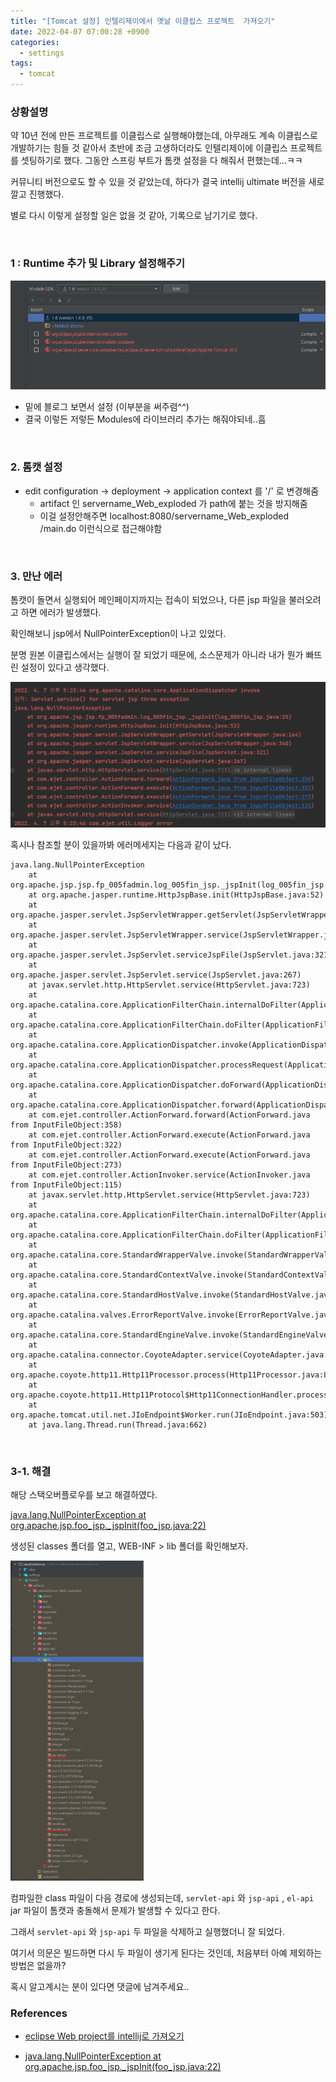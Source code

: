 ```yaml
---
title: "[Tomcat 설정] 인텔리제이에서 옛날 이클립스 프로젝트  가져오기"
date: 2022-04-07 07:00:28 +0900
categories:
  - settings
tags:
  - tomcat
---
```




### 상황설명

약 10년 전에 만든 프로젝트를 이클립스로 실행해야했는데, 아무래도 계속 이클립스로 개발하기는 힘들 것 같아서 초반에 조금 고생하더라도 인텔리제이에 이클립스 프로젝트를 셋팅하기로 했다.  그동안 스프링 부트가 톰캣 설정을 다 해줘서 편했는데...ㅋㅋ

커뮤니티 버전으로도 할 수 있을 것 같았는데, 하다가 결국 intellij ultimate 버전을 새로 깔고 진행했다.

별로 다시 이렇게 설정할 일은 없을 것 같아, 기록으로 남기기로 했다.





<br/>

### 1 : Runtime 추가 및 Library 설정해주기

![image-20220406175514214](../../img/image-20220406175514214.png)



- 밑에 블로그 보면서 설정 (이부분을 써주렴^^)
- 결국 이렇든 저렇든 Modules에 라이브러리 추가는 해줘야되네..흠



<br/>

### 2. 톰캣 설정

- edit configuration -> deployment -> application context 를 '/' 로 변경해줌
  - artifact 인 servername_Web_exploded 가 path에 붙는 것을 방지해줌
  - 이걸 설정안해주면 localhost:8080/servername_Web_exploded /main.do 이런식으로 접근해야함



<br/>

### 3. 만난 에러

톰캣이 돌면서 실행되어 메인페이지까지는 접속이 되었으나, 다른 jsp 파일을 불러오려고 하면 에러가 발생했다. 

확인해보니 jsp에서 NullPointerException이 나고 있었다. 

분명 원본 이클립스에서는 실행이 잘 되었기 때문에, 소스문제가 아니라 내가 뭔가 빠뜨린 설정이 있다고 생각했다.



<img src="../../img/image-20220407172405243.png" alt="image-20220407172405243" style="zoom: 50%;" />



<br/>

혹시나 참조할 분이 있을까봐 에러메세지는 다음과 같이 났다.

```
java.lang.NullPointerException
	at org.apache.jsp.jsp.fp_005fadmin.log_005fin_jsp._jspInit(log_005fin_jsp.java:25)
	at org.apache.jasper.runtime.HttpJspBase.init(HttpJspBase.java:52)
	at org.apache.jasper.servlet.JspServletWrapper.getServlet(JspServletWrapper.java:164)
	at org.apache.jasper.servlet.JspServletWrapper.service(JspServletWrapper.java:340)
	at org.apache.jasper.servlet.JspServlet.serviceJspFile(JspServlet.java:321)
	at org.apache.jasper.servlet.JspServlet.service(JspServlet.java:267)
	at javax.servlet.http.HttpServlet.service(HttpServlet.java:723)
	at org.apache.catalina.core.ApplicationFilterChain.internalDoFilter(ApplicationFilterChain.java:290)
	at org.apache.catalina.core.ApplicationFilterChain.doFilter(ApplicationFilterChain.java:206)
	at org.apache.catalina.core.ApplicationDispatcher.invoke(ApplicationDispatcher.java:646)
	at org.apache.catalina.core.ApplicationDispatcher.processRequest(ApplicationDispatcher.java:436)
	at org.apache.catalina.core.ApplicationDispatcher.doForward(ApplicationDispatcher.java:374)
	at org.apache.catalina.core.ApplicationDispatcher.forward(ApplicationDispatcher.java:302)
	at com.ejet.controller.ActionForward.forward(ActionForward.java from InputFileObject:358)
	at com.ejet.controller.ActionForward.execute(ActionForward.java from InputFileObject:322)
	at com.ejet.controller.ActionForward.execute(ActionForward.java from InputFileObject:273)
	at com.ejet.controller.ActionInvoker.service(ActionInvoker.java from InputFileObject:115)
	at javax.servlet.http.HttpServlet.service(HttpServlet.java:723)
	at org.apache.catalina.core.ApplicationFilterChain.internalDoFilter(ApplicationFilterChain.java:290)
	at org.apache.catalina.core.ApplicationFilterChain.doFilter(ApplicationFilterChain.java:206)
	at org.apache.catalina.core.StandardWrapperValve.invoke(StandardWrapperValve.java:233)
	at org.apache.catalina.core.StandardContextValve.invoke(StandardContextValve.java:191)
	at org.apache.catalina.core.StandardHostValve.invoke(StandardHostValve.java:127)
	at org.apache.catalina.valves.ErrorReportValve.invoke(ErrorReportValve.java:103)
	at org.apache.catalina.core.StandardEngineValve.invoke(StandardEngineValve.java:109)
	at org.apache.catalina.connector.CoyoteAdapter.service(CoyoteAdapter.java:293)
	at org.apache.coyote.http11.Http11Processor.process(Http11Processor.java:859)
	at org.apache.coyote.http11.Http11Protocol$Http11ConnectionHandler.process(Http11Protocol.java:610)
	at org.apache.tomcat.util.net.JIoEndpoint$Worker.run(JIoEndpoint.java:503)
	at java.lang.Thread.run(Thread.java:662)
```





<br>

### 3-1. 해결

해당 스택오버플로우를 보고 해결하였다.

[java.lang.NullPointerException at org.apache.jsp.foo_jsp._jspInit(foo_jsp.java:22)](https://stackoverflow.com/questions/4886196/java-lang-nullpointerexception-at-org-apache-jsp-foo-jsp-jspinitfoo-jsp-java2)    





생성된 classes 폴더를 열고, WEB-INF > lib 폴더를 확인해보자.

<img src="../../img/image-20220407172602612.jpg" alt="image-20220407172602612" style="zoom:50%;" />



<br/>

컴파일한 class 파일이 다음 경로에 생성되는데, `servlet-api` 와 `jsp-api` , `el-api` jar 파일이 톰캣과 충돌해서 문제가 발생할 수 있다고 한다. 

그래서 `servlet-api` 와 `jsp-api`  두 파일을 삭제하고 실행했더니 잘 되었다.

여기서 의문은 빌드하면 다시 두 파일이 생기게 된다는 것인데, 처음부터 아예 제외하는 방법은 없을까? 

혹시 알고계시는 분이 있다면 댓글에 남겨주세요..





### References

- [eclipse Web project를 intellij로 가져오기](https://meaownworld.tistory.com/13)

- [java.lang.NullPointerException at org.apache.jsp.foo_jsp._jspInit(foo_jsp.java:22)](https://stackoverflow.com/questions/4886196/java-lang-nullpointerexception-at-org-apache-jsp-foo-jsp-jspinitfoo-jsp-java2)